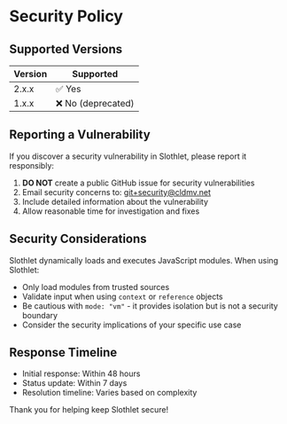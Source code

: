# Security Policy

## Supported Versions

| Version | Supported          |
| ------- | ------------------ |
| 2.x.x   | ✅ Yes             |
| 1.x.x   | ❌ No (deprecated) |

## Reporting a Vulnerability

If you discover a security vulnerability in Slothlet, please report it responsibly:

1. **DO NOT** create a public GitHub issue for security vulnerabilities
2. Email security concerns to: [git+security@cldmv.net](mailto:git+security@cldmv.net)
3. Include detailed information about the vulnerability
4. Allow reasonable time for investigation and fixes

## Security Considerations

Slothlet dynamically loads and executes JavaScript modules. When using Slothlet:

- Only load modules from trusted sources
- Validate input when using `context` or `reference` objects
- Be cautious with `mode: "vm"` - it provides isolation but is not a security boundary
- Consider the security implications of your specific use case

## Response Timeline

- Initial response: Within 48 hours
- Status update: Within 7 days
- Resolution timeline: Varies based on complexity

Thank you for helping keep Slothlet secure!
